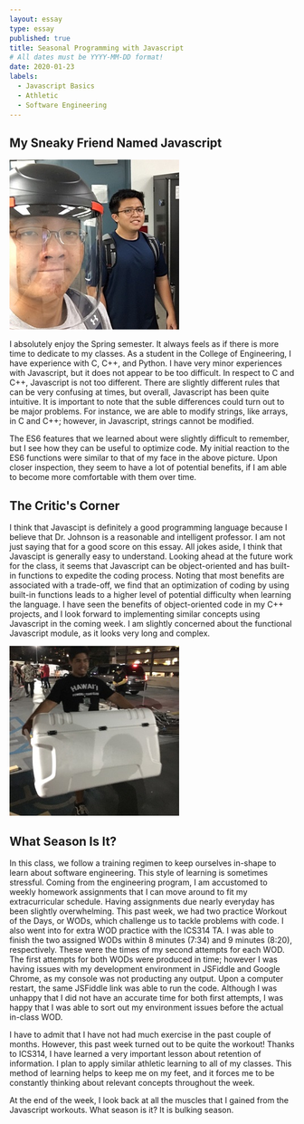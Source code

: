 ```yaml
---
layout: essay
type: essay
published: true
title: Seasonal Programming with Javascript
# All dates must be YYYY-MM-DD format!
date: 2020-01-23
labels:
  - Javascript Basics
  - Athletic
  - Software Engineering
---
```


## My Sneaky Friend Named Javascript

<img class="ui medium right floated rounded image" src="../images/js_upsetFace.jpg">

I absolutely enjoy the Spring semester. It always feels as if there is more time to dedicate to my classes. As a student in the College of Engineering, I have experience with C, C++, and Python. I have very minor experiences with Javascript, but it does not appear to be too difficult. In respect to C and C++, Javascript is not too different. There are slightly different rules that can be very confusing at times, but overall, Javascript has been quite intuitive. It is important to note that the suble differences could turn out to be major problems. For instance, we are able to modify strings, like arrays, in C and C++; however, in Javascript, strings cannot be modified.

The ES6 features that we learned about were slightly difficult to remember, but I see how they can be useful to optimize code. My initial reaction to the ES6 functions were similar to that of my face in the above picture. Upon closer inspection, they seem to have a lot of potential benefits, if I am able to become more comfortable with them over time. 


## The Critic's Corner
I think that Javascipt is definitely a good programming language because I believe that Dr. Johnson is a reasonable and intelligent professor. I am not just saying that for a good score on this essay. All jokes aside, I think that Javascipt is generally easy to understand. Looking ahead at the future work for the class, it seems that Javascript can be object-oriented and has built-in functions to expedite the coding process. Noting that most benefits are associated with a trade-off, we find that an optimization of coding by using built-in functions leads to a higher level of potential difficulty when learning the language. I have seen the benefits of object-oriented code in my C++ projects, and I look forward to implementing similar concepts using Javascript in the coming week. I am slightly concerned about the functional Javascript module, as it looks very long and complex.

<img class="ui medium right floated rounded image" src="../images/js_bulk.jpg">

## What Season Is It?
In this class, we follow a training regimen to keep ourselves in-shape to learn about software engineering. This style of learning is sometimes stressful. Coming from the engineering program, I am accustomed to weekly homework assignments that I can move around to fit my extracurricular schedule. Having assignments due nearly everyday has been slightly overwhelming. This past week, we had two practice Workout of the Days, or WODs, which challenge us to tackle problems with code. I also went into for extra WOD practice with the ICS314 TA. I was able to finish the two assigned WODs within 8 minutes (7:34) and 9 minutes (8:20), respectively. These were the times of my second attempts for each WOD. The first attempts for both WODs were produced in time; however I was having issues with my development environment in JSFiddle and Google Chrome, as my console was not producting any output. Upon a computer restart, the same JSFiddle link was able to run the code. Although I was unhappy that I did not have an accurate time for both first attempts, I was happy that I was able to sort out my environment issues before the actual in-class WOD.

I have to admit that I have not had much exercise in the past couple of months. However, this past week turned out to be quite the workout! Thanks to ICS314, I have learned a very important lesson about retention of information. I plan to apply similar athletic learning to all of my classes. This method of learning helps to keep me on my feet, and it forces me to be constantly thinking about relevant concepts throughout the week.

At the end of the week, I look back at all the muscles that I gained from the Javascript workouts. What season is it? It is bulking season.

